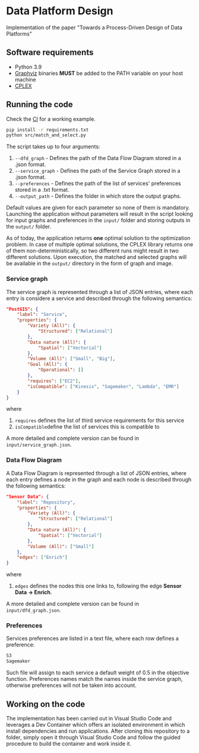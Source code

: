 # Data Platform Design

Implementation of the paper "Towards a Process-Driven Design of Data Platforms"

## Software requirements

- Python 3.9
- [Graphviz](https://pypi.org/project/graphviz/) binaries **MUST** be added to the PATH variable on your host machine
- [CPLEX](https://pypi.org/project/cplex/)


## Running the code

Check the [CI](https://github.com/big-unibo/DataPlatformDesign/blob/master/.github/workflows/build.yml) for a working example. 

```sh
pip install -r requirements.txt
python src/match_and_select.py
```

The script takes up to four arguments:
1. `--dfd_graph` - Defines the path of the Data Flow Diagram stored in a .json format.
2. `--service_graph` - Defines the path of the Service Graph stored in a .json format.
3. `--preferences` - Defines the path of the list of services' preferences stored in a .txt format.
4. `--output_path` - Defines the folder in which store the output graphs.

Default values are given for each parameter so none of them is mandatory.
Launching the application without parameters will result in the script looking for input graphs and preferences in the `input/` folder and storing outputs in the `output/` folder.

As of today, the application returns **one** optimal solution to the optimization problem.
In case of multiple optimal solutions, the CPLEX library returns one of them non-deterministically, so two different runs might result in two different solutions.
Upon execution, the matched and selected graphs will be available in the `output/` directory in the form of graph and image.

### Service graph
The service graph is represented through a list of JSON entries, where each entry is considere a service and described through the following semantics:
```json
"PostGIS": {
	"label": "Service",
	"properties": {
		"Variety (All)": {
			"Structured": ["Relational"]
		},
		"Data nature (All)": {
			"Spatial": ["Vectorial"]
		},
		"Volume (All)": ["Small", "Big"],
		"Goal (All)": {
			"Operational": []
		},
		"requires": ["EC2"],
		"isCompatible": ["Kinesis", "Sagemaker", "Lambda", "EMR"]
	}
}
```
where 
1. `requires` defines the list of third service requirements for this service
2. `isCompatible`define the list of services this is compatible to

A more detailed and complete version can be found in `input/service_graph.json`.

### Data Flow Diagram
A Data Flow Diagram is represented through a list of JSON entries, where each entry defines a node in the graph and each node is described through the following semantics:
```json
"Sensor Data": {
	"label": "Repository",
	"properties": {
		"Variety (All)": {
			"Structured": ["Relational"]
		},
		"Data nature (All)": {
			"Spatial": ["Vectorial"]
		},
		"Volume (All)": ["Small"]
	},
	"edges": ["Enrich"]
}
```
where 
1. `edges` defines the nodes this one links to, following the edge **Sensor Data -> Enrich**.

A more detailed and complete version can be found in `input/dfd_graph.json`.

### Preferences
Services preferences are listed in a text file, where each row defines a preference:
```txt
S3
Sagemaker
```
Such file will assign to each service a default weight of 0.5 in the objective function.
Preferences names match the names inside the service graph, otherwise preferences will not be taken into account.

## Working on the code
The implementation has been carried out in Visual Studio Code and leverages a Dev Container which offers an isolated environment in which install dependencies and run applications.
After cloning this repository to a folder, simply open it through Visual Studio Code and follow the guided procedure to build the container and work inside it.

